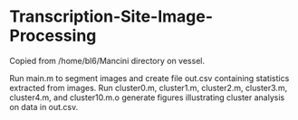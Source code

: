 # Transcription-Site-Image-Processing

Copied from /home/bl6/Mancini directory on vessel.

Run main.m to segment images and create file out.csv containing statistics extracted from images.  Run
cluster0.m, cluster1.m, cluster2.m, cluster3.m, cluster4.m, and cluster10.m.o generate figures illustrating cluster analysis on data in out.csv.
